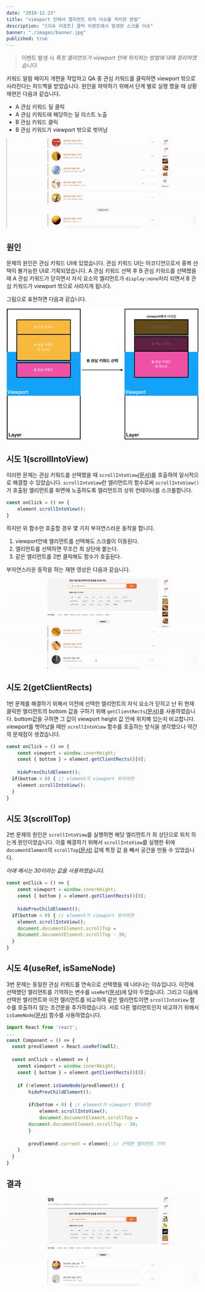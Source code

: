 ```yaml
---
date: "2019-12-23"
title: "viewport 안에서 엘리먼트 위치 이슈를 처리한 방법"
description: "[이슈 리포트] 클릭 이벤트에서 발생한 스크롤 이슈"
banner: "./images/banner.jpg"
published: true
---
```


> 이벤트 발생 시 *특정 엘리먼트가 viewport 안에 위치하는 방법에 대해 정리하였습니다.*

키워드 알람 페이지 개편을 작업하고 QA 중 관심 키워드를 클릭하면 viewport 밖으로 사라진다는 피드백을 받았습니다. 원인을 파악하기 위해서 단계 별로 실행 했을 때 상황 재현은 다음과 같습니다.

- A 관심 키워드 딜 클릭
- A 관심 키워드에 해당하는 딜 리스트 노출
- B 관심 키워드 클릭
- B 관심 키워드가 viewport 밖으로 벗어남

![viewport/issue-view-1](https://raw.githubusercontent.com/ESTAID/estaid-starter-blog/master/content/blog/scroll-issue-in-element-viewport/images/issue-view.gif?style=center)

## 원인

문제의 원인은 관심 키워드 UI에 있었습니다. 관심 키워드 UI는 아코디언으로서 중복 선택이 불가능한 UI로 기획되었습니다. A 관심 키워드 선택 후 B 관심 키워드를 선택했을 때 A 관심 키워드가 닫히면서 자식 요소의 엘리먼트가 `display:none`처리 되면서 B 관심 키워드가 viewport 밖으로 사라지게 됩니다.

그림으로 표현하면 다음과 같습니다.

![screen](https://raw.githubusercontent.com/ESTAID/estaid-starter-blog/master/content/blog/scroll-issue-in-element-viewport/images/screen.png?style=center)

## 시도 1(scrollIntoView)

이러한 문제는 관심 키워드를 선택했을 때 `scrollIntoView`[(문서)](https://developer.mozilla.org/en-US/docs/Web/API/Element/scrollIntoView)를 호출하여 일시적으로 해결할 수 있었습니다. `scrollIntoView`란 엘리먼트의 함수로써 `scrollIntoView()`가 호출된 엘리먼트를 화면에 노출하도록 엘리먼트의 상위 컨테이너를 스크롤합니다. 

```jsx
const onClick = () => {
	element.scrollIntoView();
}
```

하지만 위 함수만 호출할 경우 몇 가지 부자연스러운 동작을 합니다.

1. viewport안에 엘리먼트를 선택해도 스크롤이 이동된다.
2. 엘리먼트를 선택하면 무조건 최 상단에 붙는다.
3. 같은 엘리먼트를 2번 클릭해도 함수가 호출된다.

부자연스러운 동작을 하는 재현 영상은 다음과 같습니다.

![viewport/issue-view-2](https://raw.githubusercontent.com/ESTAID/estaid-starter-blog/master/content/blog/scroll-issue-in-element-viewport/images/issue-view-2.gif?style=center)

## 시도 2(getClientRects)

1번 문제를 해결하기 위해서 이전에 선택한 엘리먼트의 자식 요소가 닫히고 난 뒤 현재 클릭한 엘리먼트의 bottom 값을 구하기 위해 `getClientRects`[(문서)](https://developer.mozilla.org/en-US/docs/Web/API/Element/getClientRects)를 사용하였습니다. bottom값을 구하면 그 값이 viewport height 값 안에 위치해 있는지 비교합니다. viewport를 벗어났을 때만 `scrollIntoView` 함수를 호출하는 방식을 생각했으나 약간의 문제점이 생겼습니다.

```jsx
const onClick = () => {
	const viewport = window.innerHeight;
	const { bottom } = element.getClientRects()[0];

	hidePrevChildElement();
  if(bottom < 0) { // element가 viewport 밖이라면
    element.scrollIntoView();
  }
}
```

## 시도 3(scrollTop)

2번 문제의 원인은 `scrollIntoView`를 실행하면 해당 엘리먼트가 최 상단으로 위치 하는게 원인이었습니다. 이를 해결하기 위해서 `scrollIntoView`를 실행한 뒤에 `documentElement`의 `scrollTop`[(문서)](https://developer.mozilla.org/en-US/docs/Web/API/Element/scrollTop) 값에 특정 값 을 빼서 공간을 만들 수 있었습니다. 

*아래 예시는 30이라는 값을 사용하였습니다.*

```jsx
const onClick = () => {
	const viewport = window.innerHeight;
	const { bottom } = element.getClientRects()[0];

	hidePrevChildElement();
  if(bottom < 0) { // element가 viewport 밖이라면
    element.scrollIntoView();
    document.documentElement.scrollTop =
    document.documentElement.scrollTop - 30;
  }
}
```

## 시도 4(useRef, isSameNode)

3번 문제는 동일한 관심 키워드를 연속으로 선택했을 때 나타나는 이슈입니다. 이전에 선택했던 엘리먼트를 기억하는 변수를 `useRef`[(문서)](https://ko.reactjs.org/docs/hooks-reference.html#useref)에 담아 두었습니다. 그리고 다음에 선택한 엘리먼트와 이전 엘리먼트를 비교하여 같은 엘리먼트이면 `srcollIntoView` 함수를 호출하지 않는 조건문을 추가하였습니다. 서로 다른 엘리먼트인지 비교하기 위해서 `isSameNode`[(문서)](https://developer.mozilla.org/en-US/docs/Web/API/Node/isSameNode) 함수를 사용하였습니다.

```jsx
import React from 'react';
...
const Component = () => {
  const prevElement = React.useRef(null);

  const onClick = element => {
    const viewport = window.innerHeight;
    const { bottom } = element.getClientRects()[0];

    if (!element.isSameNode(prevElement)) {
	    hidePrevChildElement();

	    if(bottom < 0) { // element가 viewport 밖이라면
		    element.scrollIntoView();
		    document.documentElement.scrollTop =
        document.documentElement.scrollTop - 30;
	    }

	    prevElement.current = element; // 선택한 엘리먼트 기억
    }
  }
}
```

## 결과

![solution](https://raw.githubusercontent.com/ESTAID/estaid-starter-blog/master/content/blog/scroll-issue-in-element-viewport/images/solution.gif?style=center)
